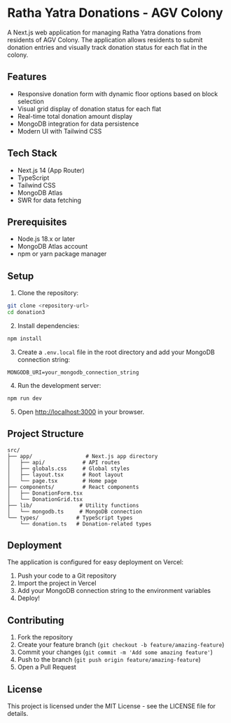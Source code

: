 # Ratha Yatra Donations - AGV Colony

A Next.js web application for managing Ratha Yatra donations from residents of AGV Colony. The application allows residents to submit donation entries and visually track donation status for each flat in the colony.

## Features

- Responsive donation form with dynamic floor options based on block selection
- Visual grid display of donation status for each flat
- Real-time total donation amount display
- MongoDB integration for data persistence
- Modern UI with Tailwind CSS

## Tech Stack

- Next.js 14 (App Router)
- TypeScript
- Tailwind CSS
- MongoDB Atlas
- SWR for data fetching

## Prerequisites

- Node.js 18.x or later
- MongoDB Atlas account
- npm or yarn package manager

## Setup

1. Clone the repository:
```bash
git clone <repository-url>
cd donation3
```

2. Install dependencies:
```bash
npm install
```

3. Create a `.env.local` file in the root directory and add your MongoDB connection string:
```
MONGODB_URI=your_mongodb_connection_string
```

4. Run the development server:
```bash
npm run dev
```

5. Open [http://localhost:3000](http://localhost:3000) in your browser.

## Project Structure

```
src/
├── app/                 # Next.js app directory
│   ├── api/            # API routes
│   ├── globals.css     # Global styles
│   ├── layout.tsx      # Root layout
│   └── page.tsx        # Home page
├── components/         # React components
│   ├── DonationForm.tsx
│   └── DonationGrid.tsx
├── lib/               # Utility functions
│   └── mongodb.ts     # MongoDB connection
└── types/            # TypeScript types
    └── donation.ts   # Donation-related types
```

## Deployment

The application is configured for easy deployment on Vercel:

1. Push your code to a Git repository
2. Import the project in Vercel
3. Add your MongoDB connection string to the environment variables
4. Deploy!

## Contributing

1. Fork the repository
2. Create your feature branch (`git checkout -b feature/amazing-feature`)
3. Commit your changes (`git commit -m 'Add some amazing feature'`)
4. Push to the branch (`git push origin feature/amazing-feature`)
5. Open a Pull Request

## License

This project is licensed under the MIT License - see the LICENSE file for details. 